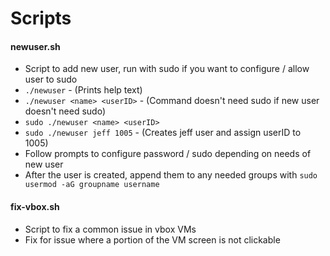 # Scripts

#### newuser.sh 
 - Script to add new user, run with sudo if you want to configure / allow user to sudo
 - `./newuser` - (Prints help text)
 - `./newuser <name> <userID>` - (Command doesn't need sudo if new user doesn't need sudo)
 - `sudo ./newuser <name> <userID>`
 - `sudo ./newuser jeff 1005` - (Creates jeff user and assign userID to 1005)
 - Follow prompts to configure password / sudo depending on needs of new user 
 - After the user is created, append them to any needed groups with `sudo usermod -aG groupname username` 


#### fix-vbox.sh
 - Script to fix a common issue in vbox VMs
 - Fix for issue where a portion of the VM screen is not clickable

